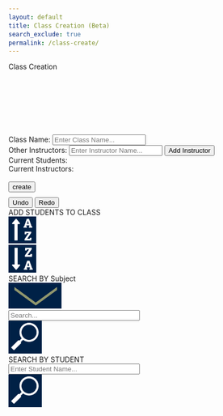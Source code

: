 ```yaml
---
layout: default
title: Class Creation (Beta)
search_exclude: true
permalink: /class-create/
---
```


<html lang="en">
<head>
    <meta charset="UTF-8">
    <title>Create a Class</title>
    <style>
        .whitebox {
            display: none;
        }
        .whitebox.show {
            display: block;
        }
        /* Styling for undo and redo buttons */
        .undo-redo-buttons {
            margin-top: 10px;
        }
        .undo-redo-buttons button:hover {
            background-color: #45a049;
        }
    </style>
</head>
<body class="light">
<div class="classflex-container">
    <div class="bigpapa">
        <div>
            <div class="classperiodcreation">
                <div id="classtitle" style="width: 850px;">Class Creation</div>
                <div style="padding-top: 25%;">
                    <label>Class Name:
                        <input id="className" class="inputis" placeholder="Enter Class Name...">
                    </label><br>
                </div>
                <div>
                    <label>Other Instructors:
                        <input id="newInstructor" class="inputis" placeholder="Enter Instructor Name...">
                        <button onclick="addInstructorToClass()" class="createbutt">Add Instructor</button>
                    </label><br>
                </div>
                <div>Current Students:
                    <div id="curStu"><!--Insert stuff here--></div>
                </div>
                <div>Current Instructors:
                    <div id="curIns"><!--Insert stuff here--></div>
                    <br>
                </div>
            </div>
            <input class="createbutt" type="button" value="create" id="createButton">
            <div class="undo-redo-buttons">
                <button class="createbutt" id="undoButton">Undo</button>
                <button class="createbutt" id="redoButton">Redo</button>
            </div>
        </div>
        <div class="addstudents">
            <div class="toolbarss">
                <div id="stupiddiv">
                    <div>ADD STUDENTS TO CLASS</div>
                </div>
                <div style="width: 11%;">
                    <img class="hater" src="../images/a-z.png" onclick="sortStudents('asc')">
                </div>
                <div style="width: 11%;">
                    <img class="hater" src="../images/z-a.png" onclick="sortStudents('desc')">
                </div>
            </div>
            <div class="toolbarss">
                <div id="stupiddiv">
                    <div>SEARCH BY Subject</div>
                    <img id="arrow" src="../images/arrow.png">
                </div>
                <input id="subjectInput" style="width: 50%;" placeholder="Search..." oninput="getPersonsBySubject()">
                <div style="width: 13%;">
                    <img class="hater" src="../images/searchIcon.png">
                </div>
            </div>
            <div class="whitebox" id="subjectList">
            </div>
            <div class="toolbarss">
                <div id="stupiddiv">
                    <div>SEARCH BY STUDENT</div>
                </div>
                <input id="studentInput" style="width: 50%;" placeholder="Enter Student Name..." oninput="searchStudents()">
                <div style="width: 13%;">
                    <img class="hater" src="../images/searchIcon.png" onclick="searchStudents()">
                </div>
            </div>
            <div class="whitebox" id="studentList">
                <!-- Results will be inserted here -->
            </div>
        </div>
    </div>
    <br><br><br><br><br><br><br><br>
</div>
<script>
    window.onload = (event) => {
      console.log("Page is fully loaded");
      let DarkMode = localStorage.getItem('DarkMode');
      DarkMode = (DarkMode === 'true'); // Convert to boolean
      console.log(DarkMode);
      if (DarkMode) {
        document.body.classList.add('dark');
        document.body.classList.remove('light');
      } else {
        document.body.classList.add('light');
        document.body.classList.remove('dark');
      }
};
    var local = "http://localhost:8911";
    var deployed = "https://jcc.stu.nighthawkcodingsociety.com";
    var studentIds = [];
    var leaderIds = [];
    var Myinstructors = [];
    var undoStack = [];
    var redoStack = [];
    var lastActionType = '';
    document.addEventListener('DOMContentLoaded', function() {
        fetch(`${deployed}/api/person/`, {
            method: 'GET',
            mode: 'cors',
            cache: 'no-cache',
            credentials: 'include',
            headers: {
                "content-type": "application/json",
            },
        })
        .then(response => {
            if (!response.ok) {
                throw new Error('Network response was not ok');
            }
            return response.json();
        })
        .then(data => {
            console.log(data);
            // Use all persons as instructors
            data.forEach(person => {
                Myinstructors.push(person); // Add each person to Myinstructors array
            });
            console.log(Myinstructors);
            // Handle the instructors data as needed (e.g., display in UI)
            displayInstructors(Myinstructors);
        })
        .catch(error => {
            console.error('Error fetching persons:', error);
        });
    });
    document.getElementById('createButton').addEventListener('click', function() {
        const className = document.getElementById('className').value;
        const requestBody = {
            name: className,
            leaderIds: leaderIds,
            studentIds: studentIds
        };
        console.log(requestBody);
        fetch(`${deployed}/api/class_period/post`, {
            method: 'POST',
            mode: 'cors',
            cache: 'no-cache',
            body: JSON.stringify(requestBody),
            credentials: 'include',
            headers: {
                "content-type": "application/json",
            },
        })
        .then(response => {
            if (!response.ok) {
                throw new Error('Network response was not ok');
            }
            return response.json();
        })
        .then(data => {
            alert('Class created successfully!');
            console.log('Success:', data);
        })
        .catch((error) => {
            console.error('Error:', error);
            alert('Error creating class');
        });
    });
    function getCookie(name) {
        const value = `; ${document.cookie}`;
        const parts = value.split(`; ${name}=`);
        if (parts.length === 2) {
            return parts.pop().split(';').shift();
        }
        return null; // Return null if the cookie is not found
    }
    // Add event listeners for undo and redo buttons
    document.getElementById('undoButton').addEventListener('click', undo);
    document.getElementById('redoButton').addEventListener('click', redo);
    // Function to handle undo operation
    function undo() {
        if (undoStack.length > 0) {
            var action = undoStack.pop(); // Remove the last action from undo stack
            redoStack.push(action); // Push the action to redo stack
            performUndoRedo(action, true);
        }
    }
    // Function to handle redo operation
    function redo() {
        if (redoStack.length > 0) {
            var action = redoStack.pop(); // Remove the last action from redo stack
            undoStack.push(action); // Push the action back to undo stack
            performUndoRedo(action, false);
        }
    }
    // Function to perform undo and redo actions
    function performUndoRedo(action, isUndo) {
        switch (action.type) {
            case 'ADD_STUDENT':
                const studentList = document.getElementById('curStu');
                if (isUndo) {
                    const lastStudentDiv = studentList.lastElementChild;
                    if (lastStudentDiv) {
                        studentList.removeChild(lastStudentDiv); // Remove the last added student
                        studentIds.pop(); // Remove the most recent ID added
                    }
                } else {
                    const studentDiv = document.createElement('div');
                    studentDiv.textContent = `Name: ${action.name}, Email: ${action.email}`;
                    studentList.appendChild(studentDiv);
                    studentIds.push(action.id); // Add the ID to the studentIds array      
                }
                break;
            // Add cases for other types of actions if needed
        }
    }
    function sortStudents(order) {
        alert('Sorting students in ' + order + ' order');
    }
    function searchStudents() {
        const query = document.getElementById('studentInput').value;
        alert('Searching for: ' + query);
    }
    function addStudentToClass(student) {
        const action = {
            type: 'ADD_STUDENT',
            id: student.id,
            name: student.name,
            email: student.email
        };
        undoStack.push(action); // Push the action to undo stack
        redoStack = []; // Clear redo stack when a new action is added
        lastActionType = 'ADD_STUDENT'; // Update last action type
        if (!studentIds.includes(student.id)) {
            studentIds.push(student.id);
            const curStuDiv = document.getElementById('curStu');
            const studentDiv = document.createElement('div');
            studentDiv.className = 'person-div';
            studentDiv.textContent = `Name: ${student.name}, Email: ${student.email}`;
            curStuDiv.appendChild(studentDiv);
        } else {
            alert('Student already added to the class.');
        }
    }   function addInstructorToClass() {
        const instructorName = document.getElementById('newInstructor').value.trim();
        const foundInstructor = Myinstructors.find(inst => inst.name === instructorName);
        if (foundInstructor) {
            const instructorId = foundInstructor.id;
            if (!leaderIds.includes(instructorId)) {
                leaderIds.push(instructorId);
                const curInsDiv = document.getElementById('curIns');
                const instructorDiv = document.createElement('div');
                instructorDiv.className = 'person-div';
                instructorDiv.textContent = `Name: ${foundInstructor.name}, Email: ${foundInstructor.email}`;
                curInsDiv.appendChild(instructorDiv);
            } else {
                alert('Instructor already added to the class.');
            }
        } else {
            alert('Instructor not found.');
        }
    }
    function searchInstructors() {
        const query = document.getElementById('newInstructor').value.trim();
        const instructorList = document.getElementById('instructorList');
        if (query.length < 1) {
            instructorList.classList.remove('show'); // Hide the white box if query is empty
            return; // Don't perform search if the query is empty
        }
        // Fetch data from the server based on the search query
        fetch(`${deployed}/api/person/searchInstructors/${query}`, {
            method: 'GET',
            mode: 'cors',
            cache: 'no-cache',
            credentials: 'include',
            headers: {
                "content-type": "application/json",
            },
        })
        .then(response => {
            if (!response.ok) {
                throw new Error('Network response was not ok');
            }
            return response.json();
        })
        .then(data => {
            if (data.length === 0) {
                instructorList.innerHTML = '<div>No instructors found for the given query.</div>';
                instructorList.classList.add('show'); // Show the white box with message
            } else {
                instructorList.innerHTML = ''; // Clear previous search results
                data.forEach(instructor => {
                    const instructorDiv = document.createElement('div');
                    instructorDiv.className = 'person-div';
                    instructorDiv.textContent = `Name: ${instructor.name}, Email: ${instructor.email}`;
                    const addButton = document.createElement('button');
                    addButton.textContent = 'Add';
                    addButton.onclick = () => addInstructorToClass(instructor);
                    instructorDiv.appendChild(addButton);
                    instructorList.appendChild(instructorDiv);
                });
                instructorList.classList.add('show'); // Show the white box with search results
            }
        })
        .catch(error => {
            console.error('Error searching for instructors:', error);
        });
    }
    function getPersonsBySubject() {
        const subject = document.getElementById('subjectInput').value.trim();
        const subjectList = document.getElementById('subjectList');
        if (subject.length < 1) {
            subjectList.classList.remove('show'); // Hide the white box if subject query is empty
            return;
        }
        // Fetch data from the server based on the subject query
        fetch(`${deployed}/api/person/getBySubject/${subject}`, {
            method: 'GET',
            mode: 'cors',
            cache: 'no-cache',
            credentials: 'include',
            headers: {
                "content-type": "application/json",
            },
        })
        .then(response => {
            if (!response.ok) {
                throw new Error('Network response was not ok');
            }
            return response.json();
        })
        .then(data => {
            if (data.length === 0) {
                subjectList.innerHTML = '<div>No persons found for the given subject.</div>';
                subjectList.classList.add('show'); // Show the white box with message
            } else {
                subjectList.innerHTML = ''; // Clear previous search results
                data.forEach(person => {
                    const personDiv = document.createElement('div');
                    personDiv.className = 'person-div';
                    personDiv.textContent = `Name: ${person.name}, Email: ${person.email}`;
                    const addButton = document.createElement('button');
                    addButton.textContent = 'Add';
                    addButton.onclick = () => addStudentToClass(person);
                    personDiv.appendChild(addButton);
                    subjectList.appendChild(personDiv);
                });
                subjectList.classList.add('show'); // Show the white box with search results
            }
        })
        .catch(error => {
            console.error('Error fetching persons by subject:', error);
        });
    }
</script>
</body>
</html>